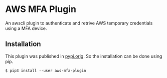 # AWS MFA Plugin

An awscli plugin to authenticate and retrive AWS temporary credentials using a MFA device.

## Installation

This plugin was published in [pypi.orig](https://pypi.org/project/aws-mfa-plugin/). So the installation can be done using pip.

```shell
$ pip3 install --user aws-mfa-plugin
```
